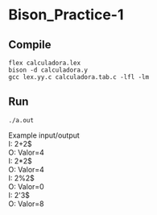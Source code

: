 # Bison_Practice-1

## Compile

`
flex calculadora.lex
`  
`
bison -d calculadora.y
`  
`
gcc lex.yy.c calculadora.tab.c -lfl -lm
`  

## Run

`
./a.out
`

Example input/output  
I: 2+2$  
O: Valor=4  
I: 2*2$  
O: Valor=4  
I: 2%2$  
O: Valor=0  
I: 2'3$  
O: Valor=8  
